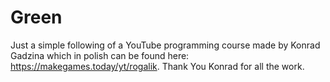 # Green
Just a simple following of a YouTube programming course made by Konrad Gadzina which in polish can be found here: <https://makegames.today/yt/rogalik>.
Thank You Konrad for all the work.
